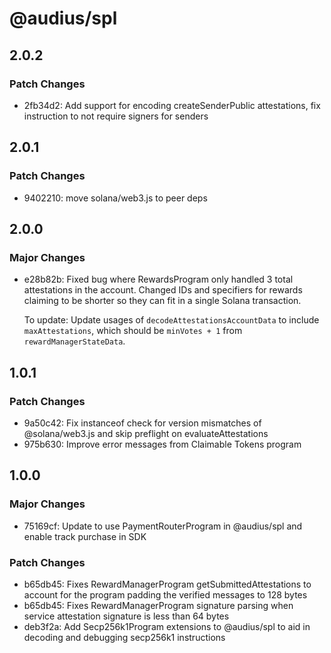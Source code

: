 # @audius/spl

## 2.0.2

### Patch Changes

- 2fb34d2: Add support for encoding createSenderPublic attestations, fix instruction to not require signers for senders

## 2.0.1

### Patch Changes

- 9402210: move solana/web3.js to peer deps

## 2.0.0

### Major Changes

- e28b82b: Fixed bug where RewardsProgram only handled 3 total attestations in the account.
  Changed IDs and specifiers for rewards claiming to be shorter so they can fit in a single Solana transaction.

  To update: Update usages of `decodeAttestationsAccountData` to include `maxAttestations`, which should be `minVotes + 1` from `rewardManagerStateData`.

## 1.0.1

### Patch Changes

- 9a50c42: Fix instanceof check for version mismatches of @solana/web3.js and skip preflight on evaluateAttestations
- 975b630: Improve error messages from Claimable Tokens program

## 1.0.0

### Major Changes

- 75169cf: Update to use PaymentRouterProgram in @audius/spl and enable track purchase in SDK

### Patch Changes

- b65db45: Fixes RewardManagerProgram getSubmittedAttestations to account for the program padding the verified messages to 128 bytes
- b65db45: Fixes RewardManagerProgram signature parsing when service attestation signature is less than 64 bytes
- deb3f2a: Add Secp256k1Program extensions to @audius/spl to aid in decoding and debugging secp256k1 instructions
